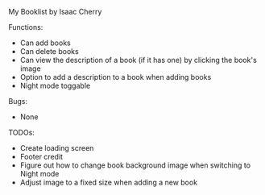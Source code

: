 My Booklist by Isaac Cherry

Functions:
- Can add books
- Can delete books
- Can view the description of a book (if it has one) by clicking the book's image
- Option to add a description to a book when adding books
- Night mode toggable

Bugs:
- None

TODOs:
- Create loading screen
- Footer credit
- Figure out how to change book background image when switching to Night mode
- Adjust image to a fixed size when adding a new book
